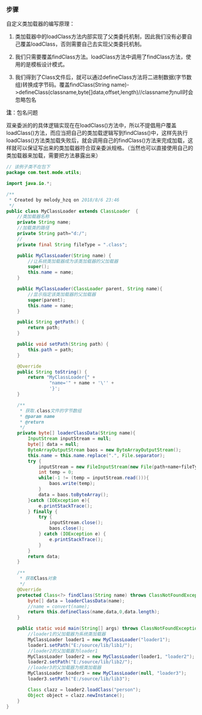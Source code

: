 ### 步骤
自定义类加载器的编写原理：
1. 类加载器中的loadClass方法内部实现了父类委托机制，因此我们没有必要自己覆盖loadClass，否则需要自己去实现父类委托机制。

2. 我们只需要覆盖findClass方法。loadClass方法中调用了findClass方法，使用的是模板设计模式。

3. 我们得到了Class文件后，就可以通过defineClass方法将二进制数据(字节数组)转换成字节码。覆盖findClass(String name)->defineClass(classname,byte[]data,offset,length)//classname为null时会忽略包名

**注**：包名问题

双亲委派的的具体逻辑实现在在loadClass()方法中，所以不提倡用户覆盖loadClass()方法，而应当把自己的类加载逻辑写到findClass()中，这样先执行loadClass()方法类加载失败后，就会调用自己的findClass()方法来完成加载，这样就可以保证写出来的类加载器符合双亲委派规格。（当然也可以直接使用自己的类加载器来加载，需要把方法暴露出来）

```java
// 该例子类不在包下
package com.test.mode.utils;

import java.io.*;

/**
 * Created by melody_hzq on 2018/8/6 23:46
 */
public class MyClassLoader extends ClassLoader  {
    //类加载器名称
    private String name;
    //加载类的路径
    private String path="d:/";
    //
    private final String fileType = ".class";

    public MyClassLoader(String name) {
        //让系统类加载器成为该类加载器的父加载器
        super();
        this.name = name;
    }

    public MyClassLoader(ClassLoader parent, String name){
        //显示指定该类加载器的父加载器
        super(parent);
        this.name = name;
    }

    public String getPath() {
        return path;
    }

    public void setPath(String path) {
        this.path = path;
    }

    @Override
    public String toString() {
        return "MyClassLoader{" +
                "name='" + name + '\'' +
                '}';
    }

    /**
     * 获取.class文件的字节数组
     * @param name
     * @return
     */
    private byte[] loaderClassData(String name){
        InputStream inputStream = null;
        byte[] data = null;
        ByteArrayOutputStream baos = new ByteArrayOutputStream();
        this.name = this.name.replace(".", File.separator);
        try {
            inputStream = new FileInputStream(new File(path+name+fileType));
            int temp = 0;
            while(-1 != (temp = inputStream.read())){
                baos.write(temp);
            }
            data = baos.toByteArray();
        }catch (IOException e){
            e.printStackTrace();
        } finally {
            try {
                inputStream.close();
                baos.close();
            } catch (IOException e) {
                e.printStackTrace();
            }
        }
        return data;
    }

    /**
     * 获取Class对象
     */
    @Override
    protected Class<?> findClass(String name) throws ClassNotFoundException {
        byte[] data = loaderClassData(name);
        //name = convert(name);
        return this.defineClass(name,data,0,data.length);
    }

    public static void main(String[] args) throws ClassNotFoundException, InstantiationException, IllegalAccessException{
        //loader1的父加载器为系统类加载器
        MyClassLoader loader1 = new MyClassLoader("loader1");
        loader1.setPath("E:/source/lib/lib1/");
        //loader2的父加载器为loader1
        MyClassLoader loader2 = new MyClassLoader(loader1, "loader2");
        loader2.setPath("E:/source/lib/lib2/");
        //loader3的父加载器为根类加载器
        MyClassLoader loader3 = new MyClassLoader(null, "loader3");
        loader3.setPath("E:/source/lib/lib3");

        Class clazz = loader2.loadClass("person");
        Object object = clazz.newInstance();
    }
}
```